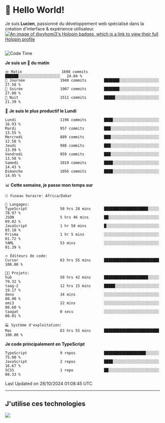 # 👋 Hello World!

Je suis **Lucien**, passionné du développement web spécialisé dans la création d'interface & expérience utilisateur.
[![An image of @xyhomi3's Holopin badges, which is a link to view their full Holopin profile](https://holopin.me/xyhomi3)](https://holopin.io/@xyhomi3)

##

<!--START_SECTION:waka-->
![Code Time](http://img.shields.io/badge/Code%20Time-2%2C419%20hrs%2016%20mins-blue)

**Je suis un 🐤 du matin** 

```text
🌞 Matin                  1698 commits        ██████░░░░░░░░░░░░░░░░░░░   24.04 % 
🌆 Journée                1948 commits        ███████░░░░░░░░░░░░░░░░░░   27.58 % 
🌃 Soirée                 1907 commits        ███████░░░░░░░░░░░░░░░░░░   27.00 % 
🌙 Nuit                   1511 commits        █████░░░░░░░░░░░░░░░░░░░░   21.39 % 
```
📅 **Je suis le plus productif le Lundi** 

```text
Lundi                    1196 commits        ████░░░░░░░░░░░░░░░░░░░░░   16.93 % 
Mardi                    957 commits         ███░░░░░░░░░░░░░░░░░░░░░░   13.55 % 
Mercredi                 889 commits         ███░░░░░░░░░░░░░░░░░░░░░░   12.58 % 
Jeudi                    988 commits         ███░░░░░░░░░░░░░░░░░░░░░░   13.99 % 
Vendredi                 959 commits         ███░░░░░░░░░░░░░░░░░░░░░░   13.58 % 
Samedi                   1019 commits        ████░░░░░░░░░░░░░░░░░░░░░   14.43 % 
Dimanche                 1056 commits        ████░░░░░░░░░░░░░░░░░░░░░   14.95 % 
```


📊 **Cette semaine, je passe mon temps sur** 

```text
🕑︎ Fuseau horaire: Africa/Dakar

💬 Langages: 
TypeScript               50 hrs 28 mins      ████████████████████░░░░░   78.97 % 
JSON                     5 hrs 46 mins       ██░░░░░░░░░░░░░░░░░░░░░░░   09.02 % 
JavaScript               1 hr 58 mins        █░░░░░░░░░░░░░░░░░░░░░░░░   03.10 % 
Prisma                   1 hr 5 mins         ░░░░░░░░░░░░░░░░░░░░░░░░░   01.72 % 
YAML                     53 mins             ░░░░░░░░░░░░░░░░░░░░░░░░░   01.39 % 

🔥 Éditeurs de code: 
Cursor                   63 hrs 55 mins      █████████████████████████   100.00 % 

🐱‍💻 Projets: 
hub                      50 hrs 42 mins      ████████████████████░░░░░   79.32 % 
taag-2                   12 hrs 15 mins      █████░░░░░░░░░░░░░░░░░░░░   19.17 % 
deno                     34 mins             ░░░░░░░░░░░░░░░░░░░░░░░░░   00.90 % 
omi3                     22 mins             ░░░░░░░░░░░░░░░░░░░░░░░░░   00.60 % 
taagat                   0 secs              ░░░░░░░░░░░░░░░░░░░░░░░░░   00.01 % 

💻 Système d'exploitation: 
Mac                      63 hrs 55 mins      █████████████████████████   100.00 % 
```

**Je code principalement en TypeScript** 

```text
TypeScript               9 repos             ███████████████████░░░░░░   75.00 % 
JavaScript               2 repos             ████░░░░░░░░░░░░░░░░░░░░░   16.67 % 
SCSS                     1 repo              ██░░░░░░░░░░░░░░░░░░░░░░░   08.33 % 
```




 Last Updated on 28/10/2024 01:08:45 UTC
<!--END_SECTION:waka-->
---

## J'utilise ces technologies

<p align="left">
  <a href="https://skillicons.dev">
    <img src="https://skillicons.dev/icons?i=ts,js,md,scss,tailwind,react,docker,express,astro,vite,nextjs,vercel,figma,ableton" />
  </a>
</p>

